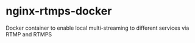 # nginx-rtmps-docker
Docker container to enable local multi-streaming to different services via RTMP and RTMPS
